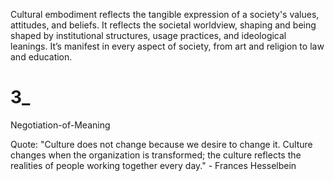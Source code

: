 
Cultural embodiment reflects the tangible expression of a society's values, attitudes, and beliefs. It reflects the societal worldview, shaping and being shaped by institutional structures, usage practices, and ideological leanings. It’s manifest in every aspect of society, from art and religion to law and education.

# 3_
Negotiation-of-Meaning

Quote: 
"Culture does not change because we desire to change it. Culture changes when the organization is transformed; the culture reflects the realities of people working together every day." - Frances Hesselbein